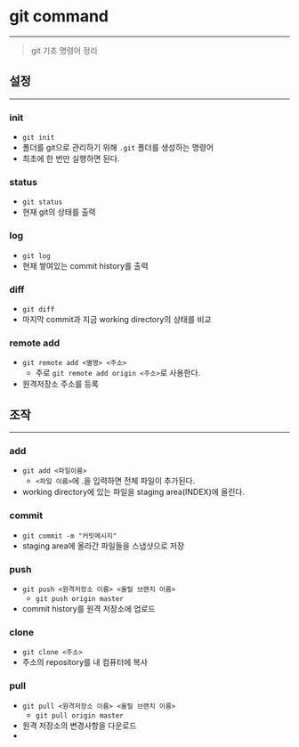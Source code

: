 # git command

---

> git 기초 명령어 정리

## 설정

---

### init

- `git init`
- 폴더를 git으로 관리하기 위해 `.git` 폴더를 생성하는 명령어
- 최초에 한 번만 실행하면 된다.

### status

- `git status`
- 현재 git의 상태를 출력

### log

- `git log`
- 현재 쌓여있는 commit history를 출력

### diff

- `git diff`
- 마지막 commit과 지금 working directory의 상태를 비교

### remote add

- `git remote add <별명> <주소>` 
  - 주로 `git remote add origin <주소>`로 사용한다.
- 원격저장소 주소를 등록



## 조작

---

### add

- `git add <파일이름>`
  - `<파일 이름>`에 .을 입력하면 전체 파일이 추가된다.
- working directory에 있는 파일을 staging area(INDEX)에 올린다.

### commit

- `git commit -m "커밋메시지"`
- staging area에 올라간 파일들을 스냅샷으로 저장

### push

- `git push <원격저장소 이름> <올릴 브랜치 이름>`
  - `git push origin master`
- commit history를 원격 저장소에 업로드

### clone

- `git clone <주소>`
- 주소의 repository를 내 컴퓨터에 복사

### pull

- `git pull <원격저장소 이름> <올릴 브랜치 이름>`
  - `git pull origin master`
- 원격 저장소의 변경사항을 다운로드
- 




